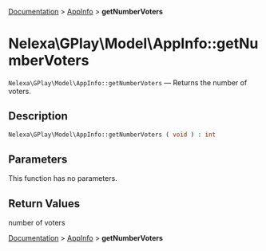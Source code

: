 [Documentation](../../README.md) > [AppInfo](README.md) > **getNumberVoters**

# Nelexa\GPlay\Model\AppInfo::getNumberVoters
`Nelexa\GPlay\Model\AppInfo::getNumberVoters` — Returns the number of voters.

## Description
```php
Nelexa\GPlay\Model\AppInfo::getNumberVoters ( void ) : int
```

## Parameters
This function has no parameters.

## Return Values
number of voters

[Documentation](../../README.md) > [AppInfo](README.md) > **getNumberVoters**
